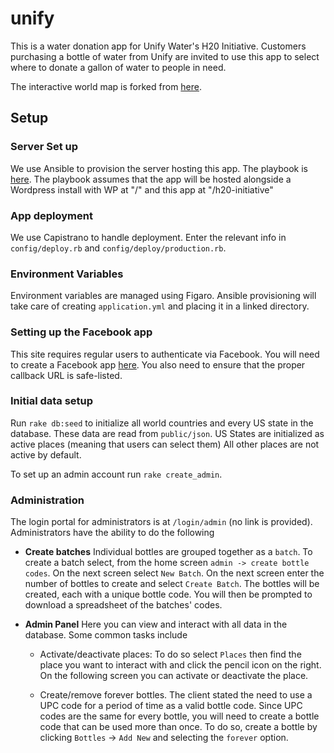 # unify

This is a water donation app for Unify Water's H20 Initiative. Customers purchasing a bottle of water from Unify are invited to use this app to select where to donate a gallon of water to people in need.

The interactive world map is forked from [here](https://github.com/tomnoda/interactive_d3_map).

## Setup

### Server Set up

We use Ansible to provision the server hosting this app. The playbook is [here](https://github.com/jstoebel/unify_config). The playbook assumes that the app will be hosted alongside a Wordpress install with WP at "/" and this app at "/h20-initiative"

### App deployment

We use Capistrano to handle deployment. Enter the relevant info in `config/deploy.rb` and `config/deploy/production.rb`.

### Environment Variables

Environment variables are managed using Figaro. Ansible provisioning will take care of creating `application.yml` and placing it in a linked directory.

### Setting up the Facebook app

This site requires regular users to authenticate via Facebook. You will need to create a Facebook app [here](https://developers.facebook.com/). You also need to ensure that the proper callback URL is safe-listed.

### Initial data setup

Run `rake db:seed` to initialize all world countries and every US state in the database. These data are read from `public/json`. US States are initialized as active places (meaning that users can select them) All other places are not active by default.

To set up an admin account run `rake create_admin`.

### Administration

The login portal for administrators is at `/login/admin` (no link is provided). Administrators have the ability to do the following

 - **Create batches** Individual bottles are grouped together as a `batch`. To create a batch select, from the home screen `admin -> create bottle codes`. On the next screen select `New Batch`. On the next screen enter the number of bottles to create and select `Create Batch`. The bottles will be created, each with a unique bottle code. You will then be prompted to download a spreadsheet of the batches' codes.

 - **Admin Panel** Here you can view and interact with all data in the database. Some common tasks include

   - Activate/deactivate places: To do so select `Places` then find the place you want to interact with and click the pencil icon on the right. On the following screen you can activate or deactivate the place.

   - Create/remove forever bottles. The client stated the need to use a UPC code for a period of time as a valid bottle code. Since UPC codes are the same for every bottle, you will need to create a bottle code that can be used more than once. To do so, create a bottle by clicking `Bottles` -> `Add New` and selecting the `forever` option.
